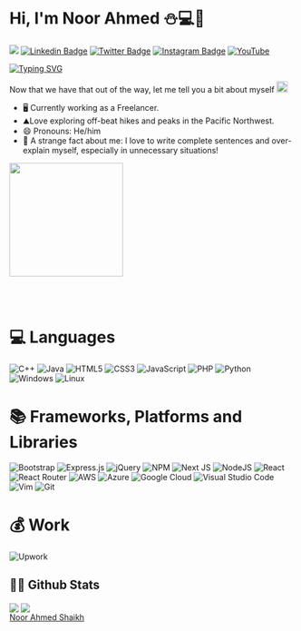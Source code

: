 # Hi, I'm Noor Ahmed :snowman::computer::jack_o_lantern:
![](https://komarev.com/ghpvc/?username=Noor-Ahmed-12)
[![Linkedin Badge](https://img.shields.io/badge/-LinkedIn-0e76a8?style=flat-square&logo=Linkedin&logoColor=white)](https://www.linkedin.com/in/noor-ahmed-shaikh-2989691b4)
[![Twitter Badge](https://img.shields.io/badge/-Twitter-00acee?style=flat-square&logo=Twitter&logoColor=white)](https://www.twitter.com/NoorShykh54?s=09)
[![Instagram Badge](https://img.shields.io/badge/-Instagram-e4405f?style=flat-square&logo=Instagram&logoColor=white)](https://www.instagram.com/noor_ahmed_shykh/)
[![YouTube](https://img.shields.io/badge/YouTube-%23FF0000.svg?style=flat-square&logo=YouTube&logoColor=white)](https://www.youtube.com/channel/UCjL6YmenQdWJ2zM-spMUb4w)

[![Typing SVG](https://readme-typing-svg.herokuapp.com?font=comfortaa&color=%43F77B93&size=30&height=50&lines=Nice+to+meet+you!;I'm+a+Software+Engineer;web+designer+and+developer;freelancer+and+Youtuber;and+a+homemade+chef%3F)](https://git.io/typing-svg)


Now that we have that out of the way, let me tell you a bit about myself <img src="https://emojis.slackmojis.com/emojis/images/1520808873/3643/cool-doge.gif?1520808873" width="20" />

* 🖥️ Currently working as a Freelancer.
* ⛰️Love exploring off-beat hikes and peaks in the Pacific Northwest.
* 😄 Pronouns: He/him
* 🤯 A strange fact about me: I love to write complete sentences and over-explain myself, especially in unnecessary situations!

<p align="left">
  <img src="https://quotes-github-readme.vercel.app/api?type=horizontal&theme=light)](https://github.com/piyushsuthar/github-readme-quotes" height=200px/>
</p>
<br>

<br>

<!-- [![trophy](https://github-profile-trophy.vercel.app/?username=Noor-Ahmed-12)](https://github.com/Noor-Ahmed-12/github-profile-trophy) -->

# 💻  Languages
![C++](https://img.shields.io/badge/c++-%2300599C.svg?style=for-the-badge&logo=c%2B%2B&logoColor=white)
![Java](https://img.shields.io/badge/java-%23ED8B00.svg?style=for-the-badge&logo=java&logoColor=white)
![HTML5](https://img.shields.io/badge/html5-%23E34F26.svg?style=for-the-badge&logo=html5&logoColor=white)
![CSS3](https://img.shields.io/badge/css3-%231572B6.svg?style=for-the-badge&logo=css3&logoColor=white)
![JavaScript](https://img.shields.io/badge/javascript-%23323330.svg?style=for-the-badge&logo=javascript&logoColor=%23F7DF1E)
![PHP](https://img.shields.io/badge/php-%23777BB4.svg?style=for-the-badge&logo=php&logoColor=white)
![Python](https://img.shields.io/badge/python-3670A0?style=for-the-badge&logo=python&logoColor=ffdd54)
![Windows](https://img.shields.io/badge/Windows-0078D6?style=for-the-badge&logo=windows&logoColor=white)
![Linux](https://img.shields.io/badge/Linux-FCC624?style=for-the-badge&logo=linux&logoColor=black)

# 📚 Frameworks, Platforms and Libraries
![Bootstrap](https://img.shields.io/badge/bootstrap-%23563D7C.svg?style=for-the-badge&logo=bootstrap&logoColor=white)
![Express.js](https://img.shields.io/badge/express.js-%23404d59.svg?style=for-the-badge&logo=express&logoColor=%2361DAFB)
![jQuery](https://img.shields.io/badge/jquery-%230769AD.svg?style=for-the-badge&logo=jquery&logoColor=white)
![NPM](https://img.shields.io/badge/NPM-%23000000.svg?style=for-the-badge&logo=npm&logoColor=white)
![Next JS](https://img.shields.io/badge/Next-black?style=for-the-badge&logo=next.js&logoColor=white)
![NodeJS](https://img.shields.io/badge/node.js-6DA55F?style=for-the-badge&logo=node.js&logoColor=white)
![React](https://img.shields.io/badge/react-%2320232a.svg?style=for-the-badge&logo=react&logoColor=%2361DAFB)
![React Router](https://img.shields.io/badge/React_Router-CA4245?style=for-the-badge&logo=react-router&logoColor=white)
![AWS](https://img.shields.io/badge/AWS-%23FF9900.svg?style=for-the-badge&logo=amazon-aws&logoColor=white)
![Azure](https://img.shields.io/badge/azure-%230072C6.svg?style=for-the-badge&logo=microsoftazure&logoColor=white)
![Google Cloud](https://img.shields.io/badge/GoogleCloud-%234285F4.svg?style=for-the-badge&logo=google-cloud&logoColor=white)
![Visual Studio Code](https://img.shields.io/badge/Visual%20Studio%20Code-0078d7.svg?style=for-the-badge&logo=visual-studio-code&logoColor=white)
![Vim](https://img.shields.io/badge/VIM-%2311AB00.svg?style=for-the-badge&logo=vim&logoColor=white)
![Git](https://img.shields.io/badge/git-%23F05033.svg?style=for-the-badge&logo=git&logoColor=white)

# 💰 Work
![Upwork](https://img.shields.io/badge/UpWork-6FDA44?style=for-the-badge&logo=Upwork&logoColor=white)

  
## 👨‍💻 Github Stats

<img align="center" src="https://github-readme-stats.vercel.app/api?username=Noor-Ahmed-12&show_icons=true&theme=dracula" />

<img align="center" src="https://github-readme-stats.vercel.app/api/top-langs/?username=Noor-Ahmed-12&layout=compact" />

<div class="badge-base LI-profile-badge" data-locale="en_US" data-size="medium" data-theme="dark" data-type="VERTICAL" data-vanity="noor-ahmed-shaikh-2989691b4" data-version="v1"><a class="badge-base__link LI-simple-link" href="https://pk.linkedin.com/in/noor-ahmed-shaikh-2989691b4?trk=profile-badge">Noor Ahmed Shaikh</a></div>
              
